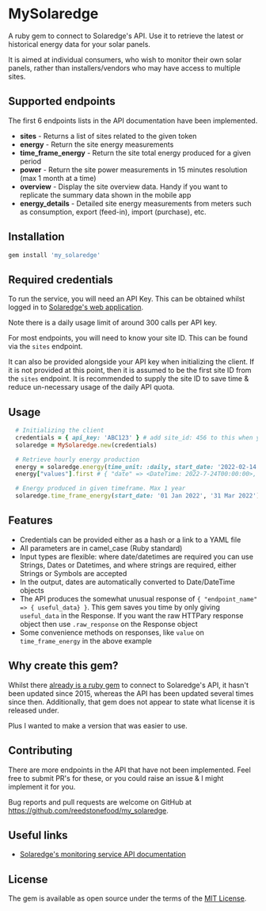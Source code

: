 # MySolaredge

A ruby gem to connect to Solaredge's API. Use it to retrieve the latest or historical energy data for your solar panels.

It is aimed at individual consumers, who wish to monitor their own solar panels, rather than installers/vendors who may have access to multiple sites.

## Supported endpoints

The first 6 endpoints lists in the API documentation have been implemented.

- **sites** - Returns a list of sites related to the given token
- **energy** - Return the site energy measurements
- **time_frame_energy** - Return the site total energy produced for a given period
- **power** - Return the site power measurements in 15 minutes resolution (max 1 month at a time)
- **overview** - Display the site overview data. Handy if you want to replicate the summary data shown in the mobile app
- **energy_details** - Detailed site energy measurements from meters such as consumption, export (feed-in), import (purchase), etc.

## Installation

```ruby
gem install 'my_solaredge'
```

## Required credentials

To run the service, you will need an API Key. This can be obtained whilst logged in to [Solaredge's web application](https://monitoring.solaredge.com/).

Note there is a daily usage limit of around 300 calls per API key.

For most endpoints, you will need to know your site ID. This can be found via the `sites` endpoint.

It can also be provided alongside your API key when initializing the client. If it is not provided at this point, then it is assumed to be the first site ID from the `sites` endpoint. It is recommended to supply the site ID to save time & reduce un-necessary usage of the daily API quota.

## Usage

```ruby
  # Initializing the client
  credentials = { api_key: 'ABC123' } # add site_id: 456 to this when you have it
  solaredge = MySolaredge.new(credentials)

  # Retrieve hourly energy production
  energy = solaredge.energy(time_unit: :daily, start_date: '2022-02-14', end_date: Date.today)
  energy["values"].first # { "date" => <DateTime: 2022-7-24T00:00:00>, "value"=> nil }

  # Energy produced in given timeframe. Max 1 year
  solaredge.time_frame_energy(start_date: '01 Jan 2022', '31 Mar 2022').value # returns a decimal of the total Wh produced in that time period
```

## Features

- Credentials can be provided either as a hash or a link to a YAML file
- All parameters are in camel_case (Ruby standard)
- Input types are flexible: where date/datetimes are required you can use Strings, Dates or Datetimes, and where strings are required, either Strings or Symbols are accepted
- In the output, dates are automatically converted to Date/DateTime objects
- The API produces the somewhat unusual response of `{ "endpoint_name" => { useful_data} }`. This gem saves you time by only giving `useful_data` in the Response. If you want the raw HTTPary response object then use `.raw_response` on the Response object
- Some convenience methods on responses, like `value` on `time_frame_energy` in the above example

## Why create this gem?

Whilst there [already is a ruby gem](https://rubygems.org/gems/solaredge) to connect to Solaredge's API, it hasn't been updated since 2015, whereas the API has been updated several times since then. Additionally, that gem does not appear to state what license it is released under.

Plus I wanted to make a version that was easier to use.

## Contributing

There are more endpoints in the API that have not been implemented. Feel free to submit PR's for these, or you could raise an issue & I might implement it for you.

Bug reports and pull requests are welcome on GitHub at https://github.com/reedstonefood/my_solaredge.

## Useful links

- [Solaredge's monitoring service API documentation](https://solar.ece.ksu.edu/downloads/guides/SolarEdge.pdf)

## License

The gem is available as open source under the terms of the [MIT License](https://opensource.org/licenses/MIT).
